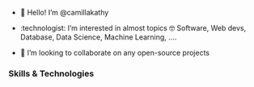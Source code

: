 - 👋 Hello! I’m @camillakathy
- <p>:technologist: I’m interested in almost topics 🤓 Software, Web devs, Database, Data Science, Machine Learning, .... </p>
- 💞️ I’m looking to collaborate on any open-source projects
<h3>Skills & Technologies</h3>
<p align="left" [Python](https://img.shields.io/badge/Python-3776AB?style=for-the-badge&logo=python&logoColor=white) </p>
<p align="left" []() </p>
<p align="left" [HTML](https://img.shields.io/badge/HTML-239120?style=for-the-badge&logo=html5&logoColor=white) </p>
<p align="left" [CSS3](https://img.shields.io/badge/CSS3-1572B6?style=for-the-badge&logo=css3&logoColor=white) </p>
<p align="left" []() </p>
<p align="left" []() </p>
<p align="left" []() </p>
<p align="left" []() </p>
<p align="left" []() </p>
<p align="left" []() </p>
<p align="left" []() </p>
<p align="left" []() </p>
<p align="left" []() </p>
<p align="left" []() </p>
<p align="left" []() </p>

